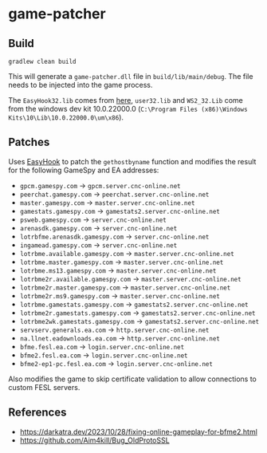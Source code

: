 # game-patcher

## Build

```
gradlew clean build
```

This will generate a `game-patcher.dll` file in `build/lib/main/debug`. The file needs to be injected into the game process.

The `EasyHook32.lib` comes from [here](https://easyhook.github.io/tutorials/nativemanuallyaddref.html), `user32.lib` and `WS2_32.Lib` come from the windows dev
kit 10.0.22000.0 (`C:\Program Files (x86)\Windows Kits\10\Lib\10.0.22000.0\um\x86`).

## Patches

Uses [EasyHook](https://easyhook.github.io/) to patch the `gethostbyname` function and modifies the result for the following GameSpy and EA
addresses:

- `gpcm.gamespy.com` -> `gpcm.server.cnc-online.net`
- `peerchat.gamespy.com` -> `peerchat.server.cnc-online.net`
- `master.gamespy.com` -> `master.server.cnc-online.net`
- `gamestats.gamespy.com` -> `gamestats2.server.cnc-online.net`
- `psweb.gamespy.com` -> `server.cnc-online.net`
- `arenasdk.gamespy.com` -> `server.cnc-online.net`
- `lotrbfme.arenasdk.gamespy.com` -> `server.cnc-online.net`
- `ingamead.gamespy.com` -> `server.cnc-online.net`
- `lotrbme.available.gamespy.com` -> `master.server.cnc-online.net`
- `lotrbme.master.gamespy.com` -> `master.server.cnc-online.net`
- `lotrbme.ms13.gamespy.com` -> `master.server.cnc-online.net`
- `lotrbme2r.available.gamespy.com` -> `master.server.cnc-online.net`
- `lotrbme2r.master.gamespy.com` -> `master.server.cnc-online.net`
- `lotrbme2r.ms9.gamespy.com` -> `master.server.cnc-online.net`
- `lotrbme.gamestats.gamespy.com` -> `gamestats2.server.cnc-online.net`
- `lotrbme2r.gamestats.gamespy.com` -> `gamestats2.server.cnc-online.net`
- `lotrbme2wk.gamestats.gamespy.com` -> `gamestats2.server.cnc-online.net`
- `servserv.generals.ea.com` -> `http.server.cnc-online.net`
- `na.llnet.eadownloads.ea.com` -> `http.server.cnc-online.net`
- `bfme.fesl.ea.com` -> `login.server.cnc-online.net`
- `bfme2.fesl.ea.com` -> `login.server.cnc-online.net`
- `bfme2-ep1-pc.fesl.ea.com` -> `login.server.cnc-online.net`

Also modifies the game to skip certificate validation to allow connections to custom FESL servers.

## References

- https://darkatra.dev/2023/10/28/fixing-online-gameplay-for-bfme2.html
- https://github.com/Aim4kill/Bug_OldProtoSSL

